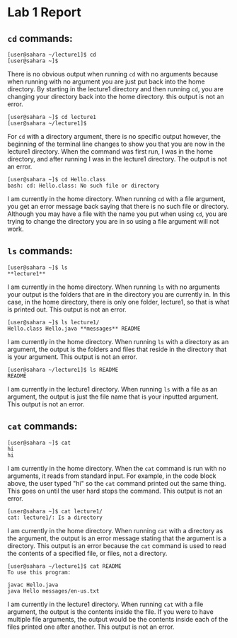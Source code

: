 # Lab 1 Report

## `cd` commands:
```
[user@sahara ~/lecture1]$ cd
[user@sahara ~]$
```
There is no obvious output when running `cd` with no arguments because when running with no argument you are just put back into the home directory. By starting in the lecture1 directory and then running `cd`, you are changing your directory back into the home directory. this output is not an error.

```
[user@sahara ~]$ cd lecture1
[user@sahara ~/lecture1]$
```
For `cd` with a directory argument, there is no specific output however, the beginning of the terminal line changes to show you that you are now in the lecture1 directory. When the command was first run, I was in the home directory, and after running I was in the lecture1 directory. The output is not an error.

```
[user@sahara ~]$ cd Hello.class
bash: cd: Hello.class: No such file or directory
```
I am currently in the home directory. When running `cd` with a file argument, you get an error message back saying that there is no such file or directory. Although you may have a file with the name you put when using `cd`, you are trying to change the directory you are in so using a file argument will not work.

## `ls` commands:
```
[user@sahara ~]$ ls
**lecture1**
```
I am currently in the home directory. When running `ls` with no arguments your output is the folders that are in the directory you are currently in. In this case, in the home directory, there is only one folder, lecture1, so that is what is printed out. This output is not an error.

```
[user@sahara ~]$ ls lecture1/
Hello.class Hello.java **messages** README
```
I am currently in the home directory. When running `ls` with a directory as an argument, the output is the folders and files that reside in the directory that is your argument. This output is not an error.

```
[user@sahara ~/lecture1]$ ls README
README
```
I am currently in the lecture1 directory. When running `ls` with a file as an argument, the output is just the file name that is your inputted argument. This output is not an error.

## `cat` commands:
```
[user@sahara ~]$ cat
hi
hi
```
I am currently in the home directory. When the `cat` command is run with no arguments, it reads from standard input. For example, in the code block above, the user typed "hi" so the `cat` command printed out the same thing. This goes on until the user hard stops the command. This output is not an error.

```
[user@sahara ~]$ cat lecture1/
cat: lecture1/: Is a directory
```
I am currently in the home directory. When running `cat` with a directory as the argument, the output is an error message stating that the argument is a directory. This output is an error because the `cat` command is used to read the contents of a specified file, or files, not a directory.

```
[user@sahara ~/lecture1]$ cat README
To use this program:

javac Hello.java
java Hello messages/en-us.txt
```
I am currently in the lecture1 directory. When running `cat` with a file argument, the output is the contents inside the file. If you were to have multiple file arguments, the output would be the contents inside each of the files printed one after another. This output is not an error.


